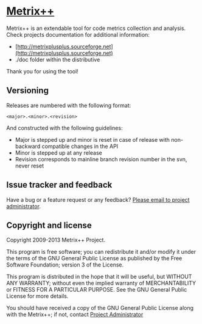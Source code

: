 # [Metrix++](http://metrixplusplus.sourceforge.net)

Metrix++ is an extendable tool for code metrics collection and analysis.
Check projects documentation for additional information:

* [http://metrixplusplus.sourceforge.net](http://metrixplusplus.sourceforge.net)
* ./doc folder within the distributive

Thank you for using the tool!



## Versioning

Releases are numbered with the following format:

`<major>.<minor>.<revision>`

And constructed with the following guidelines:

* Major is stepped up and minor is reset in case of release with non-backward compatible changes in the API
* Minor is stepped up at any release
* Revision corresponds to mainline branch revision number in the svn, never reset



## Issue tracker and feedback 

Have a bug or a feature request or any feedback? [Please email to project administrator](mailto:mailto:avkonst@users.sourceforge.net).



## Copyright and license

Copyright 2009-2013 Metrix++ Project.

This program is free software; you can redistribute it and/or modify it under the terms of the GNU General Public License as published by the Free Software Foundation; version 3 of the License.

This program is distributed in the hope that it will be useful, but WITHOUT ANY WARRANTY; without even the implied warranty of MERCHANTABILITY or FITNESS FOR A PARTICULAR PURPOSE. See the GNU General Public License for more details.

You should have received a copy of the GNU General Public License along with the Metrix++; if not, contact [Project Administrator](mailto:mailto:avkonst@users.sourceforge.net)

